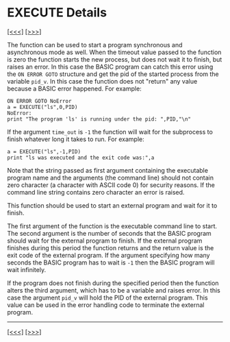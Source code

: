 # EXECUTE Details

[\[\<\<\<\]](ug_25.55.1.md) [\[\>\>\>\]](ug_25.55.3.md)

The function can be used to start a program synchronous and asynchronous
mode as well. When the timeout value passed to the function is zero the
function starts the new process, but does not wait it to finish, but
raises an error. In this case the BASIC program can catch this error
using the `ON ERROR GOTO` structure and get the pid of the started
process from the variable `pid_v`. In this case the function does not
"return" any value because a BASIC error happened. For example:

    ON ERROR GOTO NoError
    a = EXECUTE("ls",0,PID)
    NoError:
    print "The program 'ls' is running under the pid: ",PID,"\n"

If the argument `time_out` is `-1` the function will wait for the
subprocess to finish whatever long it takes to run. For example:

    a = EXECUTE("ls",-1,PID)
    print "ls was executed and the exit code was:",a

Note that the string passed as first argument containing the executable
program name and the arguments (the command line) should not contain
zero character (a character with ASCII code 0) for security reasons. If
the command line string contains zero character an error is raised.

This function should be used to start an external program and wait for
it to finish.

The first argument of the function is the executable command line to
start. The second argument is the number of seconds that the BASIC
program should wait for the external program to finish. If the external
program finishes during this period the function returns and the return
value is the exit code of the external program. If the argument
specifying how many seconds the BASIC program has to wait is `-1` then
the BASIC program will wait infinitely.

If the program does not finish during the specified period then the
function alters the third argument, which has to be a variable and
raises error. In this case the argument `pid_v` will hold the PID of the
external program. This value can be used in the error handling code to
terminate the external program.

-----

[\[\<\<\<\]](ug_25.55.1.md) [\[\>\>\>\]](ug_25.55.3.md)
